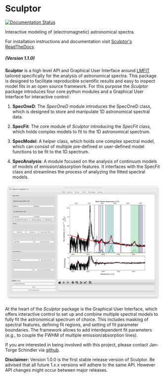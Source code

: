 # Sculptor

[![Documentation Status](https://readthedocs.org/projects/sculptor/badge/?version=latest)](https://sculptor.readthedocs.io/en/latest/?badge=latest)

Interactive modeling of (electromagnetic) astronomical spectra.

For installation instructions and documentation visit [Sculptor's ReadTheDocs]

##### (Version 1.1.0)

**Sculptor** is a high level API and Graphical User Interface around [LMFIT](https://lmfit.github.io/lmfit-py/) tailored specifically for the analysis of astronomical spectra. This package is designed to facilitate reproducible scientific results and easy to inspect model fits in an open source framework. For this purpose the *Sculptor* package introduces four core python modules and a Graphical User Interface for interactive control:

1. **SpecOneD**:
The *SpecOneD* module introduces the SpecOneD class, which is designed to store and manipulate 1D astronomical spectral data.

2. **SpecFit**:
The core module of *Sculptor* introducing the *SpecFit* class, which holds complex models to fit to the 1D astronomical spectrum.

3. **SpecModel**:
A helper class, which holds one complex spectral model, which can consist of multiple pre-defined or user-defined model functions to be fit to the 1D spectrum.

4. **SpecAnalysis**:
A module focused on the analysis of continuum models of models of emission/absorption features. It interfaces with the SpecFit class and streamlines the process of analyzing the fitted spectral models.


![Sculptor example fit][logo]

[logo]: https://github.com/jtschindler/sculptor/blob/main/docs/images/example_fit.png "A Sculptor example fit of a quasar spectrum."

At the heart of the *Sculptor* package is the Graphical User Interface, which offers interactive control to set up and combine multiple spectral models to fully fit the astronomical spectrum of choice. This includes masking of spectral features, defining fit regions, and setting of fit parameter boundaries. The framework allows to add interdependent fit parameters (e.g., to couple the FWHM of multiple emission/absorption lines).

If you are interested in being involved with this project, please contact Jan-Torge Schindler via [github](https://github.com/jtschindler/sculptor).

**Disclaimer:**
Version 1.0.0 is the first stable release version of Sculptor. Be advised that all future 1.x.x versions will adhere to the same API. However API changes might occur between major releases. 


[LMFIT]: https://lmfit.github.io/lmfit-py/
[Sculptor's ReadTheDocs]: https://sculptor.readthedocs.io/en/latest/
